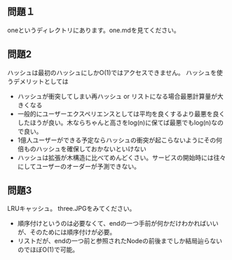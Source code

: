 
## 問題１
oneというディレクトリにあります。one.mdを見てください。

## 問題2
ハッシュは最初のハッシュにしかO(1)ではアクセスできません。
ハッシュを使うデメリットとしては
- ハッシュが衝突してしまい再ハッシュ or リストになる場合最悪計算量が大きくなる
- 一般的にユーザーエクスペリエンスとしては平均を良くするより最悪を良くしたほうが良い。木ならちゃんと高さをlog(n)に保てば最悪でもlog(n)なので良い。
- 1億人ユーザーができる予定ならハッシュの衝突が起こらないようにその何倍ものハッシュを確保しておかないといけない
- ハッシュは拡張が木構造に比べてめんどくさい。サービスの開始時には往々にしてユーザーのオーダーが予測できない。

## 問題3
LRUキャッシュ。
three.JPGをみてください。
- 順序付けというのは必要なくて、endの一つ手前が何かだけわかればいいが、そのためには順序付けが必要。
- リストだが、endの一つ前と参照されたNodeの前後までしか結局辿らないのでほぼO(1)で可能。
